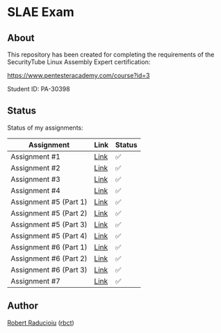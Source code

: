 # SLAE Exam

## About

This repository has been created for completing the requirements of the SecurityTube Linux Assembly Expert certification:

<https://www.pentesteracademy.com/course?id=3>

Student ID: PA-30398

## Status

Status of my assignments:

| Assignment | Link | Status
-|-|-
Assignment #1 | [Link](https://www.rbct.it/21/11/28/slae32-assignment-1) | :white_check_mark:
Assignment #2 | [Link](https://www.rbct.it/21/12/19/slae32-assignment-2) | :white_check_mark:
Assignment #3 | [Link](https://www.rbct.it/21/12/21/slae32-assignment-3)| :white_check_mark:
Assignment #4 | [Link](https://www.rbct.it/21/12/21/slae32-assignment-4)| :white_check_mark:
Assignment #5 (Part 1) |[Link](https://www.rbct.it/21/12/25/slae32-assignment-5_1) | :white_check_mark:
Assignment #5 (Part 2) | [Link](https://www.rbct.it/21/12/25/slae32-assignment-5_2)| :white_check_mark:
Assignment #5 (Part 3) | [Link](https://www.rbct.it/21/12/25/slae32-assignment-5_3)| :white_check_mark:
Assignment #5 (Part 4) | [Link](https://www.rbct.it/21/12/25/slae32-assignment-5_4)| :white_check_mark:
Assignment #6 (Part 1) |[Link](https://www.rbct.it/22/01/04/slae32-assignment-6_1) | :white_check_mark:
Assignment #6 (Part 2) |[Link](https://www.rbct.it/22/01/04/slae32-assignment-6_2) | :white_check_mark:
Assignment #6 (Part 3) |[Link](https://www.rbct.it/22/01/04/slae32-assignment-6_3) | :white_check_mark:
Assignment #7 | [Link](https://www.rbct.it/22/01/12/slae32-assignment-7)| :white_check_mark:

## Author

[Robert Raducioiu](https://www.linkedin.com/in/rbct/) ([rbct](https://docs.rbct.it/))
